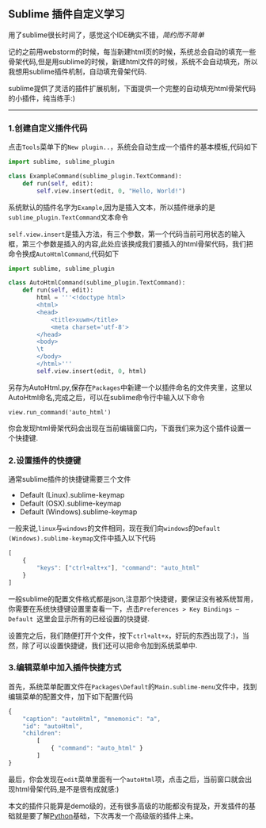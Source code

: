 ## Sublime 插件自定义学习

用了sublime很长时间了，感觉这个IDE确实不错，*简约而不简单*

记的之前用webstorm的时候，每当新建html页的时候，系统总会自动的填充一些骨架代码,但是用sublime的时候，新建html文件的时候，系统不会自动填充，所以
我想用sublime插件机制，自动填充骨架代码.

sublime提供了灵活的插件扩展机制，下面提供一个完整的自动填充html骨架代码的小插件，纯当练手:)

---

### 1.创建自定义插件代码

点击`Tools`菜单下的`New plugin..`，系统会自动生成一个插件的基本模板,代码如下

```python
import sublime, sublime_plugin

class ExampleCommand(sublime_plugin.TextCommand):
    def run(self, edit):
        self.view.insert(edit, 0, "Hello, World!")

```

系统默认的插件名字为`Example`,因为是插入文本，所以插件继承的是`sublime_plugin.TextCommand`文本命令

`self.view.insert`是插入方法，有三个参数，第一个代码当前可用状态的输入框，第三个参数是插入的内容,此处应该换成我们要插入的html骨架代码，我们把命令换成`AutoHtmlCommand`,代码如下

```python
import sublime, sublime_plugin

class AutoHtmlCommand(sublime_plugin.TextCommand):
    def run(self, edit):
        html = '''<!doctype html>
        <html>
        <head>
            <title>xuwm</title>
            <meta charset='utf-8'>
        </head>
        <body>
        \t
        </body>
        </html>'''
        self.view.insert(edit, 0, html)

```

另存为AutoHtml.py,保存在`Packages`中新建一个以插件命名的文件夹里，这里以AutoHtml命名,完成之后，可以在sublime命令行中输入以下命令

    view.run_command('auto_html')

你会发现html骨架代码会出现在当前编辑窗口内，下面我们来为这个插件设置一个快捷键.

### 2.设置插件的快捷键

通常sublime插件的快捷键需要三个文件

* Default (Linux).sublime-keymap
* Default (OSX).sublime-keymap
* Default (Windows).sublime-keymap

一般来说,`linux`与`windows`的文件相同，现在我们向`windows`的`Default (Windows).sublime-keymap`文件中插入以下代码

```js
[ 
    { 
        "keys": ["ctrl+alt+x"], "command": "auto_html"
    } 
]
```

一般sublime的配置文件格式都是json,注意那个快捷键，要保证没有被系统暂用，你需要在系统快捷键设置里查看一下，点击`Preferences > Key Bindings – Default `这里会显示所有的已经设置的快捷键.


设置完之后，我们随便打开个文件，按下`ctrl+alt+x`，好玩的东西出现了:)，当然，除了可以设置快捷键，我们还可以把命令加到系统菜单中.

### 3.编辑菜单中加入插件快捷方式

首先，系统菜单配置文件在`Packages\Default`的`Main.sublime-menu`文件中，找到编辑菜单的配置文件，加下如下配置代码

```js
{
    "caption": "autoHtml", "mnemonic": "a",
    "id": "autoHtml",
    "children":
        [
            { "command": "auto_html" }
        ]
}
```


最后，你会发现在`edit`菜单里面有一个`autoHtml`项，点击之后，当前窗口就会出现html骨架代码,是不是很有成就感:)

本文的插件只能算是demo级的，还有很多高级的功能都没有提及，开发插件的基础就是要了解[Python](http://www.python.org/)基础，下次再发一个高级版的插件上来。


